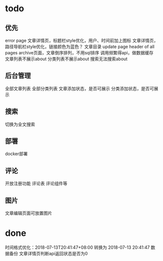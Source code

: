 # todo
## 优先
error page
文章详情页，标题栏style优化，用户、时间前加上图标
文章详情页，路径导航栏style优化，链接颜色为蓝色？
文章目录
update page header of all pages
archive页面，文章倒序排列，不用sql排序
调用频繁得api，做数据缓存
文章列表不展示about
分类列表不展示about
搜索无法搜索about


## 后台管理
全部文章列表
全部分类列表
文章添加状态，是否可展示
分类添加状态，是否可展示

## 搜索
切换为全文搜索

## 部署
docker部署

## 评论
开放注册功能
评论表
评论组件等

## 图片
文章编辑页面可放置图片

# done
时间格式优化：2018-07-13T20:41:47+08:00 转换为 2018-07-13 20:41:47
数据备份
文章详情页判断api返回状态是否为0
